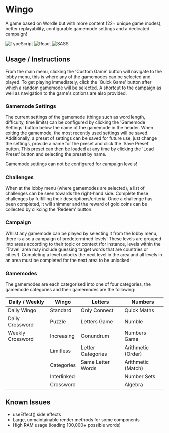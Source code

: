 # Wingo
A game based on Wordle but with more content (22+ unique game modes), better replayability, configurable gamemode settings and a dedicated campaign!

![TypeScript](https://img.shields.io/badge/typescript-%23007ACC.svg?style=for-the-badge&logo=typescript&logoColor=white)
![React](https://img.shields.io/badge/react-%2320232a.svg?style=for-the-badge&logo=react&logoColor=%2361DAFB)
![SASS](https://img.shields.io/badge/SASS-hotpink.svg?style=for-the-badge&logo=SASS&logoColor=white)

## Usage / Instructions
From the main menu, clicking the 'Custom Game' button will navigate to the lobby menu, this is where any of the gamemodes can be selected and played. To get playing immediately, click the 'Quick Game' button after which a random gamemode will be selected. A shortcut to the campaign as well as navigation to the game's options are also provided.

### Gamemode Settings
The current settings of the gamemode (things such as word length, difficulty, time limits) can be configured by clicking the 'Gamemode Settings' button below the name of the gamemode in the header. When exiting the gamemode, the most recently used settings will be saved. Additionally, a preset of settings can be saved for future use, just change the settings, provide a name for the preset and click the 'Save Preset' button. This preset can then be loaded at any time by clicking the 'Load Preset' button and selecting the preset by name.

Gamemode settings can not be configured for campaign levels!

### Challenges
When at the lobby menu (where gamemodes are selected), a list of challenges can be seen towards the right-hand side. Complete these challenges by fulfilling their descriptions/criteria. Once a challenge has been completed, it will shimmer and the reward of gold coins can be collected by clikcing the 'Redeem' button.

### Campaign
Whilst any gamemode can be played by selecting it from the lobby menu, there is also a campaign of predetermined levels! These levels are grouped into areas according to their topic or context (for instance, levels within the 'Travel' area may include guessing target words that are countries or cities!). Completing a level unlocks the next level in the area and all levels in an area must be completed for the next area to be unlocked!

### Gamemodes
The gamemodes are each categorised into one of four categories, the gamemode categories and their gamemodes are the following:

| Daily / Weekly   | Wingo         | Letters           | Numbers            |
| ---------------- | ------------- | ----------------- | ------------------ |
| Daily Wingo      | Standard      | Only Connect      | Quick Maths        |
| Daily Crossword  | Puzzle        | Letters Game      | Numble             |
| Weekly Crossword | Increasing    | Conundrum         | Numbers Game       |
|                  | Limitless     | Letter Categories | Arithmetic (Order) |
|                  | Categories    | Same Letter Words | Arithmetic (Match) |
|                  | Interlinked   |                   | Number Sets        |
|                  | Crossword     |                   | Algebra            |
    
## Known Issues
* useEffect() side effects
* Large, unmaintainable render methods for some components
* High RAM usage (loading 100,000+ possible words)
